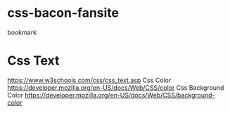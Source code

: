 # css-bacon-fansite
bookmark
# Css Text
https://www.w3schools.com/css/css_text.asp
Css Color
https://developer.mozilla.org/en-US/docs/Web/CSS/color
Css Background Color
https://developer.mozilla.org/en-US/docs/Web/CSS/background-color

